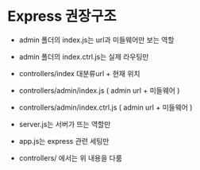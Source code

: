 # Express 권장구조

- admin 폴더의 index.js는 url과 미들웨어만 보는 역할
- admin 폴더의 index.ctrl.js는 실제 라우팅만



- controllers/index 대분류url + 현재 위치
- controllers/admin/index.js ( admin url + 미들웨어 )
- controllers/admin/index.ctrl.js ( admin url + 미들웨어 )



- server.js는 서버가 뜨는 역할만
- app.js는 express 관련 세팅만
- controllers/ 에서는 위 내용을 다룸